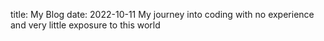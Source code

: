 title: My Blog
date: 2022-10-11
My journey into coding with no experience and very little exposure to this world
